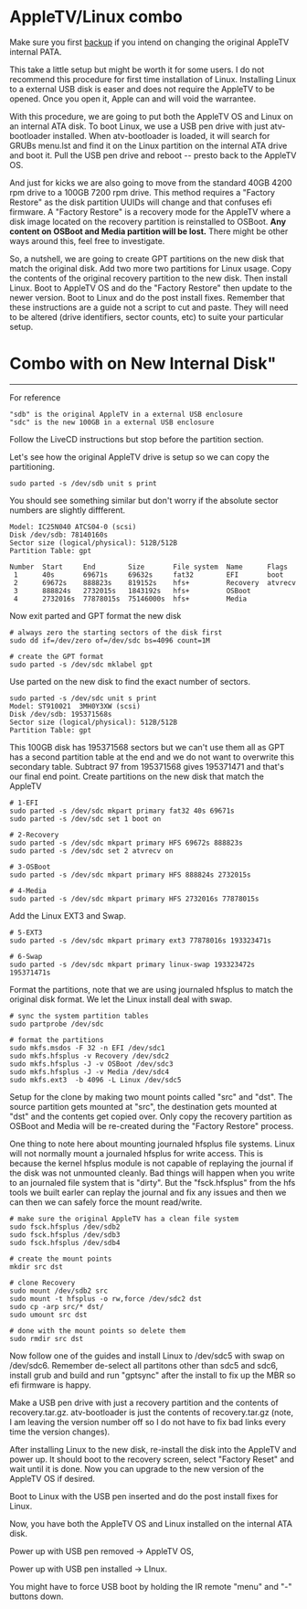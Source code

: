 # AppleTV/Linux combo #

Make sure you first [backup](ATVBackup.md) if you intend on changing the original AppleTV internal PATA.

This take a little setup but might be worth it for some users. I do not recommend this procedure for first time installation of Linux. Installing Linux to a external USB disk is easer and does not require the AppleTV to be opened. Once you open it, Apple can and will void the warrantee.

With this procedure, we are going to put both the AppleTV OS and Linux on an internal ATA disk. To boot Linux, we use a USB pen drive with just atv-bootloader installed. When atv-bootloader is loaded, it will search for GRUBs menu.lst and find it on the Linux partition on the internal ATA drive and boot it. Pull the USB pen drive and reboot -- presto back to the AppleTV OS.

And just for kicks we are also going to move from the standard 40GB 4200 rpm drive to a 100GB 7200 rpm drive. This method requires a "Factory Restore" as the disk partition UUIDs will change and that confuses efi firmware. A "Factory Restore" is a recovery mode for the AppleTV where a disk image located on the recovery partition is reinstalled to OSBoot. **Any content on OSBoot and Media partition will be lost.** There might be other ways around this, feel free to investigate.

So, a nutshell, we are going to create GPT partitions on the new disk that match the original disk. Add two more two partitions for Linux usage. Copy the contents of the original recovery partition to the new disk. Then install Linux. Boot to AppleTV OS and do the "Factory Restore" then update to the newer version. Boot to Linux and do the post install fixes. Remember that these instructions are a guide not a script to cut and paste. They will need to be altered (drive identifiers, sector counts, etc) to suite your particular setup.

# Combo with on New Internal Disk" #

---

For reference
```
"sdb" is the original AppleTV in a external USB enclosure
"sdc" is the new 100GB in a external USB enclosure
```

Follow the LiveCD instructions but stop before the partition section.

Let's see how the original AppleTV drive is setup so we can copy the partitioning.
```
sudo parted -s /dev/sdb unit s print
```

You should see something similar but don't worry if the absolute sector numbers are slightly diffferent.
```
Model: IC25N040 ATCS04-0 (scsi)
Disk /dev/sdb: 78140160s
Sector size (logical/physical): 512B/512B
Partition Table: gpt

Number  Start     End        Size       File system  Name      Flags  
 1      40s       69671s     69632s     fat32        EFI       boot   
 2      69672s    888823s    819152s    hfs+         Recovery  atvrecv
 3      888824s   2732015s   1843192s   hfs+         OSBoot           
 4      2732016s  77878015s  75146000s  hfs+         Media            
```

Now exit parted and GPT format the new disk
```
# always zero the starting sectors of the disk first
sudo dd if=/dev/zero of=/dev/sdc bs=4096 count=1M

# create the GPT format
sudo parted -s /dev/sdc mklabel gpt
```

Use parted on the new disk to find the exact number of sectors.
```
sudo parted -s /dev/sdc unit s print
Model: ST910021  3MH0Y3XW (scsi)
Disk /dev/sdb: 195371568s
Sector size (logical/physical): 512B/512B
Partition Table: gpt
```

This 100GB disk has 195371568 sectors but we can't use them all as GPT has a second partition table at the end and we do not want to overwrite this secondary table. Subtract 97 from 195371568 gives 195371471 and that's our final end point. Create partitions on the new disk that match the AppleTV
```
# 1-EFI
sudo parted -s /dev/sdc mkpart primary fat32 40s 69671s
sudo parted -s /dev/sdc set 1 boot on

# 2-Recovery
sudo parted -s /dev/sdc mkpart primary HFS 69672s 888823s
sudo parted -s /dev/sdc set 2 atvrecv on

# 3-OSBoot
sudo parted -s /dev/sdc mkpart primary HFS 888824s 2732015s

# 4-Media
sudo parted -s /dev/sdc mkpart primary HFS 2732016s 77878015s
```

Add the Linux EXT3 and Swap.
```
# 5-EXT3
sudo parted -s /dev/sdc mkpart primary ext3 77878016s 193323471s

# 6-Swap
sudo parted -s /dev/sdc mkpart primary linux-swap 193323472s 195371471s
```

Format the partitions, note that we are using journaled hfsplus to match the original disk format. We let the Linux install deal with swap.
```
# sync the system partition tables
sudo partprobe /dev/sdc

# format the partitions
sudo mkfs.msdos -F 32 -n EFI /dev/sdc1
sudo mkfs.hfsplus -v Recovery /dev/sdc2
sudo mkfs.hfsplus -J -v OSBoot /dev/sdc3
sudo mkfs.hfsplus -J -v Media /dev/sdc4
sudo mkfs.ext3  -b 4096 -L Linux /dev/sdc5
```

Setup for the clone by making two mount points called "src" and "dst". The source partition gets mounted at "src", the destination gets mounted at "dst" and the contents get copied over. Only copy the recovery partition as OSBoot and Media will be re-created during the "Factory Restore" process.

One thing to note here about mounting journaled hfsplus file systems. Linux will not normally mount a journaled hfsplus for write access. This is because the kernel hfsplus module is not capable of replaying the journal if the disk was not unmounted cleanly. Bad things will happen when you write to an journaled file system that is "dirty". But the "fsck.hfsplus" from the hfs tools we built earler can replay the journal and fix any issues and then we can then we can safely force the mount read/write.
```
# make sure the original AppleTV has a clean file system
sudo fsck.hfsplus /dev/sdb2
sudo fsck.hfsplus /dev/sdb3
sudo fsck.hfsplus /dev/sdb4

# create the mount points
mkdir src dst

# clone Recovery
sudo mount /dev/sdb2 src
sudo mount -t hfsplus -o rw,force /dev/sdc2 dst
sudo cp -arp src/* dst/
sudo umount src dst

# done with the mount points so delete them
sudo rmdir src dst
```

Now follow one of the guides and install Linux to /dev/sdc5 with swap on /dev/sdc6. Remember de-select all  partitons other than sdc5 and sdc6, install grub and build and run "gptsync" after the install to fix up the MBR so efi firmware is happy.

Make a USB pen drive with just a recovery partition and the contents of recovery.tar.gz. atv-bootloader is just the contents of recovery.tar.gz (note, I am leaving the version number off so I do not have to fix bad links every time the version changes).

After installing Linux to the new disk, re-install the disk into the AppleTV and power up. It should boot to the recovery screen, select "Factory Reset" and wait until it is done. Now you can upgrade to the new version of the AppleTV OS if desired.

Boot to Linux with the USB pen inserted and do the post install fixes for Linux.

Now, you have both the AppleTV OS and Linux installed on the internal ATA disk.

Power up with USB pen removed -> AppleTV OS,

Power up with USB pen installed -> LInux.

You might have to force USB boot by holding the IR remote "menu" and "-" buttons down.